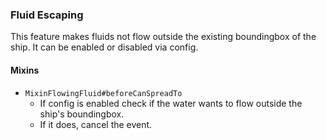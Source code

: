 ### Fluid Escaping

This feature makes fluids not flow outside the existing boundingbox of the ship.
It can be enabled or disabled via config.

#### Mixins

* `MixinFlowingFluid#beforeCanSpreadTo`
    * If config is enabled check if the water wants to flow outside the ship's
      boundingbox.
    * If it does, cancel the event.
